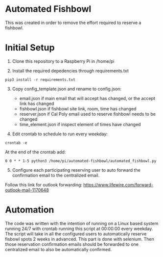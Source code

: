 # Automated Fishbowl

This was created in order to remove the effort required to reserve a fishbowl.

# Initial Setup

1. Clone this repository to a Raspberry Pi in /home/pi

2. Install the required depedencies through requirements.txt

`pip3 install -r requirements.txt`

3. Copy config_template.json and rename to config.json:
    * email.json if main email that will accept has changed, or the accept link has changed
    * fishbowl.json if fishbowl site link, room, time has changed
    * reserver.json if Cal Poly email used to reserve fishbowl needs to be changed
    * time_element.json if inspect element of times have changed

4. Edit crontab to schedule to run every weekday:

`crontab -e`

At the end of the crontab add:

`0 0 * * 1-5 python3 /home/pi/automated-fishbowl/automated_fishbowl.py`

5. Configure each participating reserving user to auto forward the confirmation email to the centralized email.

Follow this link for outlook forwarding: https://www.lifewire.com/forward-outlook-mail-1170648

# Automation
The code was written with the intention of running on a Linux based system running 24/7 with crontab running this script at 00:00:00 every weekday. The script will take in all the configured users to automatically reserve fisbowl spots 2 weeks in advanced. This part is done with selenium. Then those reservation confirmation emails should be forwarded to one centralized email to also be automatically confirmed.